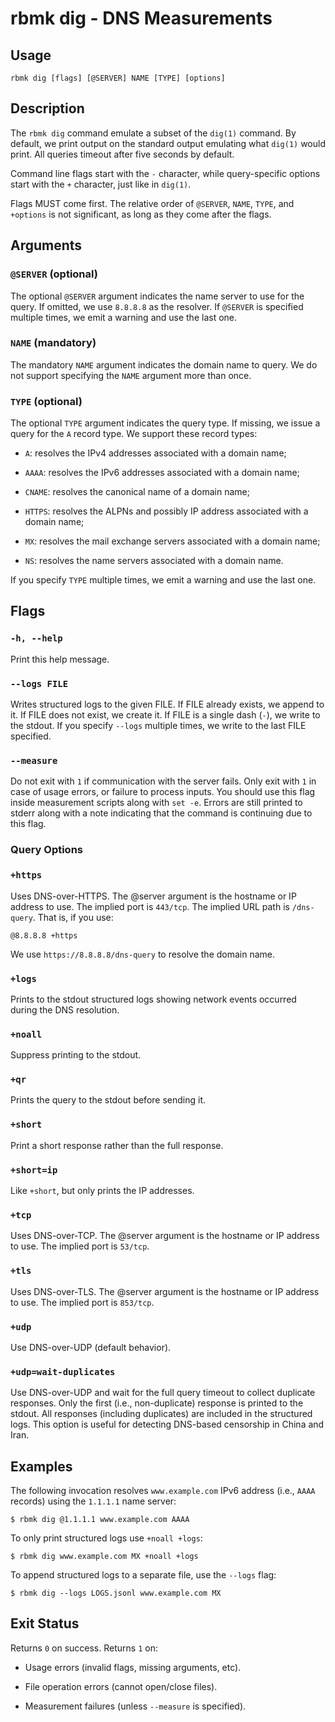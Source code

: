
# rbmk dig - DNS Measurements

## Usage

```
rbmk dig [flags] [@SERVER] NAME [TYPE] [options]
```

## Description

The `rbmk dig` command emulate a subset of the `dig(1)` command. By default, we
print output on the standard output emulating what `dig(1)` would print. All queries
timeout after five seconds by default.

Command line flags start with the `-` character, while query-specific
options start with the `+` character, just like in `dig(1)`.

Flags MUST come first. The relative order of `@SERVER`, `NAME`, `TYPE`, and
`+options` is not significant, as long as they come after the flags.

## Arguments

### `@SERVER` (optional)

The optional `@SERVER` argument indicates the name server to use for the
query. If omitted, we use `8.8.8.8` as the resolver. If `@SERVER` is specified
multiple times, we emit a warning and use the last one.

### `NAME` (mandatory)

The mandatory `NAME` argument indicates the domain name to query. We do
not support specifying the `NAME` argument more than once.

### `TYPE` (optional)

The optional `TYPE` argument indicates the query type. If missing, we issue
a query for the `A` record type. We support these record types:

- `A`: resolves the IPv4 addresses associated with a domain name;

- `AAAA`: resolves the IPv6 addresses associated with a domain name;

- `CNAME`: resolves the canonical name of a domain name;

- `HTTPS`: resolves the ALPNs and possibly IP address associated
with a domain name;

- `MX`: resolves the mail exchange servers associated with a domain name;

- `NS`: resolves the name servers associated with a domain name.

If you specify `TYPE` multiple times, we emit a warning and use the last one.

## Flags


### `-h, --help`

Print this help message.

### `--logs FILE`

Writes structured logs to the given FILE. If FILE already exists, we
append to it. If FILE does not exist, we create it. If FILE is a single
dash (`-`), we write to the stdout. If you specify `--logs` multiple
times, we write to the last FILE specified.

### `--measure`

Do not exit with `1` if communication with the server fails. Only exit
with `1` in case of usage errors, or failure to process inputs. You should
use this flag inside measurement scripts along with `set -e`. Errors are
still printed to stderr along with a note indicating that the command is
continuing due to this flag.

### Query Options

### `+https`

Uses DNS-over-HTTPS. The @server argument is the hostname or IP
address to use. The implied port is `443/tcp`. The implied URL
path is `/dns-query`. That is, if you use:

```
@8.8.8.8 +https
```

We use `https://8.8.8.8/dns-query` to resolve the domain name.

### `+logs`

Prints to the stdout structured logs showing network events
occurred during the DNS resolution.

### `+noall`

Suppress printing to the stdout.

### `+qr`

Prints the query to the stdout before sending it.

### `+short`

Print a short response rather than the full response.

### `+short=ip`

Like `+short`, but only prints the IP addresses.

### `+tcp`

Uses DNS-over-TCP. The @server argument is the hostname or IP
address to use. The implied port is `53/tcp`.

### `+tls`

Uses DNS-over-TLS. The @server argument is the hostname or IP
address to use. The implied port is `853/tcp`.

### `+udp`

Use DNS-over-UDP (default behavior).

### `+udp=wait-duplicates`

Use DNS-over-UDP and wait for the full query timeout to collect
duplicate responses. Only the first (i.e., non-duplicate) response
is printed to the stdout. All responses (including duplicates)
are included in the structured logs. This option is useful
for detecting DNS-based censorship in China and Iran.

## Examples

The following invocation resolves `www.example.com` IPv6 address
(i.e., `AAAA` records) using the `1.1.1.1` name server:

```
$ rbmk dig @1.1.1.1 www.example.com AAAA
```

To only print structured logs use `+noall +logs`:

```
$ rbmk dig www.example.com MX +noall +logs
```

To append structured logs to a separate file, use the `--logs` flag:

```
$ rbmk dig --logs LOGS.jsonl www.example.com MX
```

## Exit Status

Returns `0` on success. Returns `1` on:

- Usage errors (invalid flags, missing arguments, etc).

- File operation errors (cannot open/close files).

- Measurement failures (unless `--measure` is specified).
